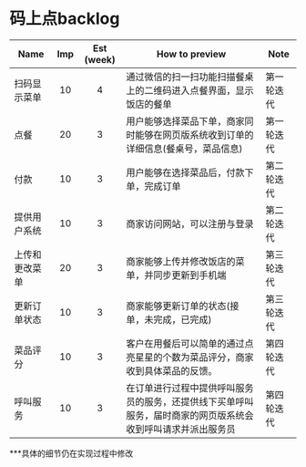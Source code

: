 # 码上点backlog

| Name | Imp | Est (week) | How to preview | Note |
|------|:---:|:----------:|----------------|------|
|扫码显示菜单|10|4|通过微信的扫一扫功能扫描餐桌上的二维码进入点餐界面，显示饭店的餐单|第一轮迭代|
|点餐|20|3|用户能够选择菜品下单，商家同时能够在网页版系统收到订单的详细信息(餐桌号，菜品信息)|第一轮迭代|
|付款|10|3|用户能够在选择菜品后，付款下单，完成订单|第二轮迭代|
|提供用户系统|10|3|商家访问网站，可以注册与登录|第二轮迭代|
|上传和更改菜单|20|3|商家能够上传并修改饭店的菜单，并同步更新到手机端|第三轮迭代|
|更新订单状态|10|3|商家能够更新订单的状态(接单，未完成，已完成)|第三轮迭代|
|菜品评分|10|3|客户在用餐后可以简单的通过点亮星星的个数为菜品评分，商家收到具体菜品的反馈。|第四轮迭代
|呼叫服务|10|3|在订单进行过程中提供呼叫服务员的服务，还提供线下买单呼叫服务，届时商家的网页版系统会收到呼叫请求并派出服务员|第四轮迭代

***具体的细节仍在实现过程中修改
